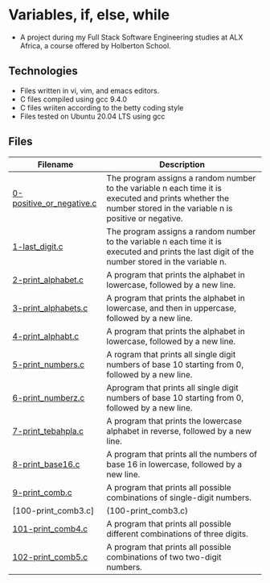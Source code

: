 # Variables, if, else, while
 
 - A project during my Full Stack Software Engineering studies at ALX Africa, a course offered by Holberton School.

## Technologies

- Files written in vi, vim, and emacs editors. 
- C files compiled using gcc 9.4.0
- C files wriiten according to the betty coding style 
- Files tested on Ubuntu 20.04 LTS using gcc

## Files 

| Filename  | Description |
| ---  | --- |
|[0-positive_or_negative.c](0-positive_or_negative.c)|The program assigns a random number to the variable n each time it is executed and prints whether the number stored in the variable n is positive or negative.|
|[1-last_digit.c](1-last_digit.c)|The program assigns a random number to the variable n each time it is executed and prints the last digit of the number stored in the variable n.|
|[2-print_alphabet.c](2-print_alphabet.c)|A program that prints the alphabet in lowercase, followed by a new line.|
|[3-print_alphabets.c](3-print_alphabets.c)|A program that prints the alphabet in lowercase, and then in uppercase, followed by a new line.|
|[4-print_alphabt.c](4-print_alphabt.c)|A program that prints the alphabet in lowercase, followed by a new line.|
|[5-print_numbers.c](5-print_numbers.c)|A rogram that prints all single digit numbers of base 10 starting from 0, followed by a new line.|
|[6-print_numberz.c](6-print_numberz.c)| Aprogram that prints all single digit numbers of base 10 starting from 0, followed by a new line.|
|[7-print_tebahpla.c](7-print_tebahpla.c)|A program that prints the lowercase alphabet in reverse, followed by a new line.|
|[8-print_base16.c](8-print_base16.c)|A program that prints all the numbers of base 16 in lowercase, followed by a new line.|
|[9-print_comb.c](9-print_comb.c)|A program that prints all possible combinations of single-digit numbers.|
|[100-print_comb3.c]|(100-print_comb3.c)|A program that prints all possible different combinations of two digits.|
|[101-print_comb4.c](101-print_comb4.c)| A program that prints all possible different combinations of three digits.|
|[102-print_comb5.c](102-print_comb5.c)| A program that prints all possible combinations of two two-digit numbers.|
